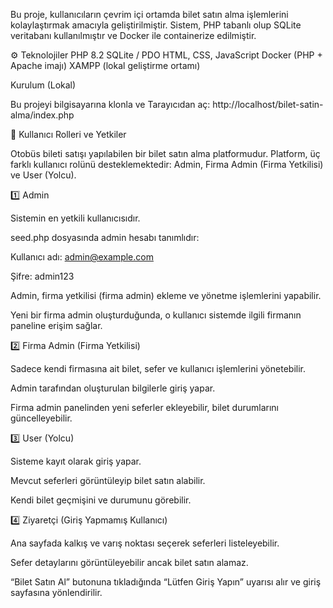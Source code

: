 Bu proje, kullanıcıların çevrim içi ortamda bilet satın alma işlemlerini kolaylaştırmak amacıyla geliştirilmiştir.
Sistem, PHP tabanlı olup SQLite veritabanı kullanılmıştır ve Docker ile containerize edilmiştir.

⚙️ Teknolojiler
PHP 8.2
SQLite / PDO
HTML, CSS, JavaScript
Docker (PHP + Apache imajı)
XAMPP (lokal geliştirme ortamı)

Kurulum (Lokal)

Bu projeyi bilgisayarına klonla ve Tarayıcıdan aç:
http://localhost/bilet-satin-alma/index.php



👤 Kullanıcı Rolleri ve Yetkiler

Otobüs bileti satışı yapılabilen bir bilet satın alma platformudur. Platform, üç farklı
kullanıcı rolünü desteklemektedir: Admin, Firma Admin (Firma Yetkilisi) ve User (Yolcu).

1️⃣ Admin

Sistemin en yetkili kullanıcısıdır.

seed.php dosyasında admin hesabı tanımlıdır:

Kullanıcı adı: admin@example.com

Şifre: admin123

Admin, firma yetkilisi (firma admin) ekleme ve yönetme işlemlerini yapabilir.

Yeni bir firma admin oluşturduğunda, o kullanıcı sistemde ilgili firmanın paneline erişim sağlar.

2️⃣ Firma Admin (Firma Yetkilisi)

Sadece kendi firmasına ait bilet, sefer ve kullanıcı işlemlerini yönetebilir.

Admin tarafından oluşturulan bilgilerle giriş yapar.

Firma admin panelinden yeni seferler ekleyebilir, bilet durumlarını güncelleyebilir.

3️⃣ User (Yolcu)

Sisteme kayıt olarak giriş yapar.

Mevcut seferleri görüntüleyip bilet satın alabilir.

Kendi bilet geçmişini ve durumunu görebilir.

4️⃣ Ziyaretçi (Giriş Yapmamış Kullanıcı)

Ana sayfada kalkış ve varış noktası seçerek seferleri listeleyebilir.

Sefer detaylarını görüntüleyebilir ancak bilet satın alamaz.

“Bilet Satın Al” butonuna tıkladığında “Lütfen Giriş Yapın” uyarısı alır ve giriş sayfasına yönlendirilir.
